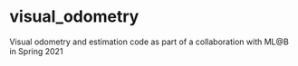 # visual_odometry
Visual odometry and estimation code as part of a collaboration with ML@B in Spring 2021
